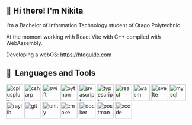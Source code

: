 ## 👋  Hi there! I'm Nikita
I'm a Bachelor of Information Technology student of Otago Polytechnic.

At the moment working with React Vite with C++ compiled with WebAssembly.

Developing a webOS: https://htdguide.com




<h2> 🔨 &nbsp;Languages and Tools </h2>

<p align="left">
<img src="https://cdn.jsdelivr.net/gh/devicons/devicon@latest/icons/cplusplus/cplusplus-original.svg" alt="cplusplus" width="45" height="45"/>
<img src="https://cdn.jsdelivr.net/gh/devicons/devicon@latest/icons/csharp/csharp-original.svg" alt="csharp" width="45" height="45"/>
<img src="https://icon.icepanel.io/Technology/svg/Swift.svg" alt="swift" width="45" height="45"/>
<img src="https://icon.icepanel.io/Technology/svg/Python.svg" alt="python" width="45" height="45"/>
<img src="https://cdn.jsdelivr.net/gh/devicons/devicon@latest/icons/javascript/javascript-original.svg" alt="javascript" width="45" height="45"/>
<img src="https://icon.icepanel.io/Technology/svg/TypeScript.svg" alt="typescript" width="45" height="45"/>
<img src="https://cdn.jsdelivr.net/gh/devicons/devicon@latest/icons/react/react-original.svg" alt="react" width="45" height="45"/>
<img src="https://icon.icepanel.io/Technology/svg/WebAssembly.svg" alt="wasm" width="45" height="45"/>
<img src="https://icon.icepanel.io/Technology/svg/Svelte.svg" alt="svelte" width="45" height="45"/>
<img src="https://cdn.jsdelivr.net/gh/devicons/devicon@latest/icons/mysql/mysql-original-wordmark.svg" alt="mysql" width="45" height="45"/>
<img src="https://upload.wikimedia.org/wikipedia/commons/f/f4/Raylib_logo.png" alt="raylib" width="45" height="45"/>
<img src="https://cdn.jsdelivr.net/gh/devicons/devicon@latest/icons/git/git-original.svg" alt="git" width="45" height="45"/>
<img src="https://cdn.jsdelivr.net/gh/devicons/devicon@latest/icons/unity/unity-original.svg" alt="unity" width="45" height="45"/>
<img src="https://icon.icepanel.io/Technology/svg/CMake.svg" alt="cmake" width="45" height="45"/>
<img src="https://icon.icepanel.io/Technology/svg/Docker.svg" alt="docker" width="45" height="45"/>
<img src="https://icon.icepanel.io/Technology/svg/Postman.svg" alt="postman" width="45" height="45"/>


<img src="https://icon.icepanel.io/Technology/svg/Xcode.svg" alt="xcode" width="45" height="45"/>
</p>
